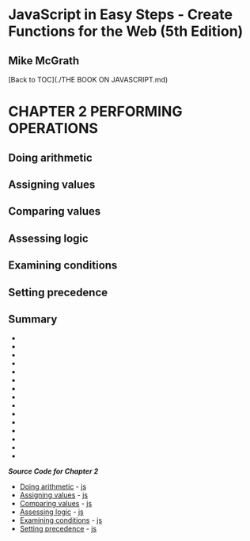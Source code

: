 # **JavaScript in Easy Steps - Create Functions for the Web (5th Edition)**
## Mike McGrath

[Back to TOC](./THE BOOK ON JAVASCRIPT.md)

# CHAPTER 2 PERFORMING OPERATIONS
## Doing arithmetic
## Assigning values
## Comparing values
## Assessing logic
## Examining conditions
## Setting precedence
## Summary<br>
   * 
   * 
   * 
   * 
   * 
   * 
   * 
   * 
   * 
   * 
   * 
   * 
   * 
   * 
   * 

***Source Code for Chapter 2***
        <ul>
          <li><a href="src/2-Performing operations/arithmetic.html">Doing arithmetic</a> -
            <a href="src/2-Performing operations/arithmetic.js"> js</a></li>
          <li><a href="src/2-Performing operations/assign.html">Assigning values</a> -
            <a href="src/2-Performing operations/assign.js"> js</a></li>
          <li><a href="src/2-Performing operations/compare.html">Comparing values</a> -
            <a href="src/2-Performing operations/compare.js"> js</a></li>
          <li><a href="src/2-Performing operations/logic.html">Assessing logic</a> -
            <a href="src/2-Performing operations/logic.js"> js</a></li>
          <li><a href="src/2-Performing operations/condition.html">Examining conditions</a> -
            <a href="src/2-Performing operations/condition.js"> js</a></li>
          <li><a href="src/2-Performing operations/priority.html">Setting precedence</a> -
            <a href="src/2-Performing operations/priority.js"> js</a></li>
        </ul>